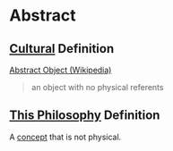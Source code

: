 # Abstract

## [Cultural](./culture.md) Definition

<a href="https://en.wikipedia.org/wiki/Abstract_object" target="_blank">Abstract Object (Wikipedia)</a>

> an object with no physical referents

## [This Philosophy](./this-philosophy.md) Definition

A [concept](./concept.md) that is not physical.
